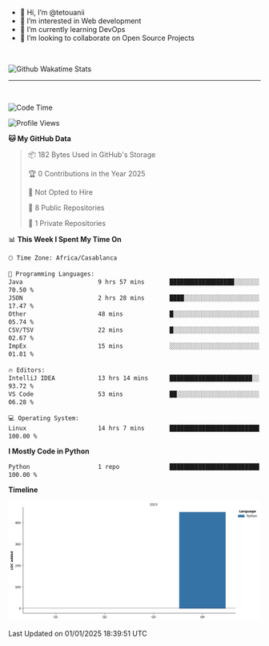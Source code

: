 - 👋 Hi, I’m @tetouanii
- 👀 I’m interested in Web development
- 🌱 I’m currently learning DevOps
- 💞️ I’m looking to collaborate on Open Source Projects

<br/>


![Github Wakatime Stats](https://github-readme-stats.vercel.app/api/wakatime/?username=@walidbosso&layout=compact&&theme=default&link="https://www.github.com/USERNAME/") 

--- 

<br/>


  
<!--START_SECTION:waka-->
![Code Time](http://img.shields.io/badge/Code%20Time-180%20hrs%202%20mins-blue)

![Profile Views](http://img.shields.io/badge/Profile%20Views-0-blue)

**🐱 My GitHub Data** 

> 📦 182 Bytes Used in GitHub's Storage 
 > 
> 🏆 0 Contributions in the Year 2025
 > 
> 🚫 Not Opted to Hire
 > 
> 📜 8 Public Repositories 
 > 
> 🔑 1 Private Repositories 
 > 
📊 **This Week I Spent My Time On** 

```text
🕑︎ Time Zone: Africa/Casablanca

💬 Programming Languages: 
Java                     9 hrs 57 mins       ██████████████████░░░░░░░   70.50 % 
JSON                     2 hrs 28 mins       ████░░░░░░░░░░░░░░░░░░░░░   17.47 % 
Other                    48 mins             █░░░░░░░░░░░░░░░░░░░░░░░░   05.74 % 
CSV/TSV                  22 mins             █░░░░░░░░░░░░░░░░░░░░░░░░   02.67 % 
ImpEx                    15 mins             ░░░░░░░░░░░░░░░░░░░░░░░░░   01.81 % 

🔥 Editors: 
IntelliJ IDEA            13 hrs 14 mins      ███████████████████████░░   93.72 % 
VS Code                  53 mins             ██░░░░░░░░░░░░░░░░░░░░░░░   06.28 % 

💻 Operating System: 
Linux                    14 hrs 7 mins       █████████████████████████   100.00 % 
```

**I Mostly Code in Python** 

```text
Python                   1 repo              █████████████████████████   100.00 % 
```



**Timeline**

![Lines of Code chart](https://raw.githubusercontent.com/tetouanii/tetouanii/main/assets/bar_graph.png)


 Last Updated on 01/01/2025 18:39:51 UTC
<!--END_SECTION:waka-->
